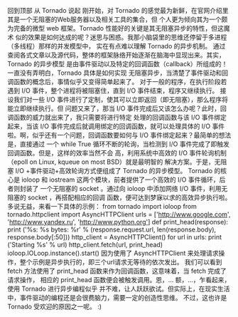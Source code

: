 回到顶部 从 Tornado 说起 刚开始，对 Tornado 的感觉最为新鲜，在官网介绍里其是一个无阻塞的Web服务器以及相关工具的集合，但
个人更为倾向其为一个颇为完备的微型 web 框架。Tornado 性能好的关键是其无阻塞异步的特性，但这魔术
似的效果是如何达成的呢？迷思与困惑。我那小脑袋里的思维还停留于多进程（多线程）那样的并发模型中， 实在有点难以理解 Tornado 的异步机制。
通过查阅各式文章以及源代码，整体的框架脉络开始逐渐在脑海中显现出来。其实，Tornado 的异步模型
是由事件驱动以及特定的回调函数（callback）所组成的！一直没有弄明白，Tornado 具体是如何实现
无阻塞异步，当清楚了事件驱动和回调函数的概念后，事情似乎又变得简单起来了。 对于一般的程序，在执行阶段若遇到 I/O 事件，整个进程将被阻塞住，直到 I/O
事件结束，程序又继续执行。 接设我们对一些 I/O 事件进行了定制，使其可以立即返回（即无阻塞），那么程序将能立即继续执行。但 问题又来了，那当 I/O
事件完成后又该怎么办呢？此时，回调函数的威力就出来了，我只需要将进行特定 处理的回调函数与该 I/O 事件绑定起来，当该 I/O
事件完成后就调用绑定的回调函数，就可以处理具体的 I/O 事件啦。啊，似乎还有一个问题，回调函数要如何与 I/O 事件绑定起来？最简单的想法是，直接通过
一个 while True 循环不断的轮询，当检测到 I/O 事件完成了即触发回调函数。但是，这样的效率当然不会 高，利用系统中高效的 I/O
事件轮询机制（epoll on Linux, kqueue on most BSD）就是最明智的 解决方案。于是，无阻塞 I/O
+事件驱动+高效轮询方式便组成了 Tornado 的异步模型。 Tornado 的核心是 ioloop 和 iostream
这两个模块，前者提供了一个高效的 I/O 事件循环，后者则封装了 一个无阻塞的 socket 。通过向 ioloop 中添加网络 I/O 事件，利用无阻塞的
socket ，再搭配相应的回调 函数，便可达到梦寐以求的高效异步执行啦。多说无益，来看一下具体的示例： from tornado import
ioloop from tornado.httpclient import AsyncHTTPClient urls =
['http://www.google.com', 'http://www.yandex.ru', 'http://www.python.org'] def
print_head(response): print ('%s: %s bytes: %r' % (response.request.url,
len(response.body), response.body[:50])) http_client = AsyncHTTPClient() for
url in urls: print ('Starting %s' % url) http_client.fetch(url, print_head)
ioloop.IOLoop.instance().start() 因为使用了 AsyncHTTPClient
来处理请求操作，整个示例是异步执行的，即三个url请求无等待的依次发出。 我们可以看到 fetch 方法使用了 print_head
函数来作为回调函数，这意味着，当 fetch 完成了请求操作， 相应的 print_head 函数便会被触发调用。恩，... 额，...，乍看起来，使用
Tornado 进行异步编程似乎 并不难，让人跃跃欲试。但实际上，在现实生活中，事件驱动的编程还是会很费脑力，需要一定的创造性思维。 不过，这也许是
Tornado 受欢迎的原因之一呢。 :)

